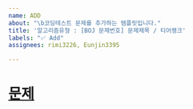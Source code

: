 ```yaml
---
name: ADD
about: "\b코딩테스트 문제를 추가하는 템플릿입니다."
title: '알고리즘유형 : [BOJ 문제번호] 문제제목 / 티어랭크'
labels: "✅ Add"
assignees: rimi3226, Eunjin3395

---
```


# [문제](문제링크)
